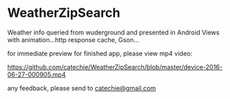 # WeatherZipSearch
Weather info queried from wuderground and presented in Android Views with animation...http response cache, Gson...

for immediate preview for finished app, please view mp4 video: 

https://github.com/catechie/WeatherZipSearch/blob/master/device-2016-06-27-000905.mp4

any feedback, please send to catechie@gmail.com
